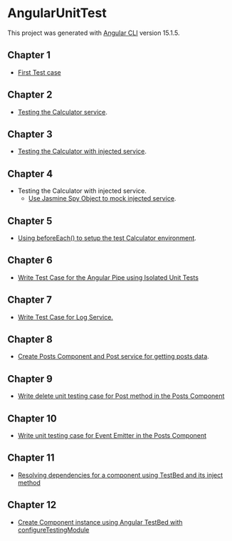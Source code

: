 # AngularUnitTest

This project was generated with [Angular CLI](https://github.com/angular/angular-cli) version 15.1.5.

## Chapter 1

* [First Test case](https://github.com/cloverhsc/Angular-Unit-Test/tree/chapter-1)

## Chapter 2

* [Testing the Calculator service](https://github.com/cloverhsc/Angular-Unit-Test/tree/chapter-2).

## Chapter 3

* [Testing the Calculator with injected service](https://github.com/cloverhsc/Angular-Unit-Test/tree/chapter-3).

## Chapter 4

* Testing the Calculator with injected service.
  * [Use Jasmine Spy Object to mock injected service](https://github.com/cloverhsc/Angular-Unit-Test/tree/chapter-4).

## Chapter 5

* [Using beforeEach() to setup the test Calculator environment](https://github.com/cloverhsc/Angular-Unit-Test/tree/chapter-5).

## Chapter 6

* [Write Test Case for the Angular Pipe using Isolated Unit Tests](https://github.com/cloverhsc/Angular-Unit-Test/tree/chapter-6)

## Chapter 7

* [Write Test Case for Log Service.](https://github.com/cloverhsc/Angular-Unit-Test/tree/chapter-7)

## Chapter 8

* [Create Posts Component and Post service for getting posts data](https://github.com/cloverhsc/Angular-Unit-Test/tree/chapter-8).

## Chapter 9

* [Write delete unit testing case for Post method in the Posts Component](https://github.com/cloverhsc/Angular-Unit-Test/tree/chapter-9)

## Chapter 10

* [Write unit testing case for Event Emitter in the Posts Component](https://github.com/cloverhsc/Angular-Unit-Test/tree/chapter-10)

## Chapter 11

* [Resolving dependencies for a component using TestBed and its inject method](https://github.com/cloverhsc/Angular-Unit-Test/tree/chapter-11)

## Chapter 12

* [Create Component instance using Angular TestBed with configureTestingModule](https://github.com/cloverhsc/Angular-Unit-Test/tree/chapter-12)
